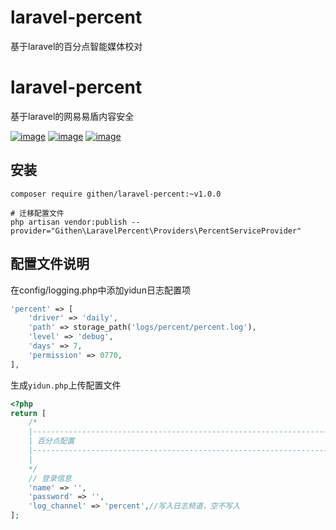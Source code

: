 # laravel-percent

基于laravel的百分点智能媒体校对

# laravel-percent

基于laravel的网易易盾内容安全

[![image](https://img.shields.io/github/stars/jiaoyu-cn/laravel-percent)](https://github.com/jiaoyu-cn/laravel-percent/stargazers)
[![image](https://img.shields.io/github/forks/jiaoyu-cn/laravel-percent)](https://github.com/jiaoyu-cn/laravel-percent/network/members)
[![image](https://img.shields.io/github/issues/jiaoyu-cn/laravel-percent)](https://github.com/jiaoyu-cn/laravel-percent/issues)

## 安装

```shell
composer require githen/laravel-percent:~v1.0.0

# 迁移配置文件
php artisan vendor:publish --provider="Githen\LaravelPercent\Providers\PercentServiceProvider"
```

## 配置文件说明

在config/logging.php中添加yidun日志配置项

```php
'percent' => [
    'driver' => 'daily',
    'path' => storage_path('logs/percent/percent.log'),
    'level' => 'debug',
    'days' => 7,
    'permission' => 0770,
],
```        

生成`yidun.php`上传配置文件

```php
<?php
return [
    /*
    |--------------------------------------------------------------------------
    | 百分点配置
    |--------------------------------------------------------------------------
    |
    */
    // 登录信息
    'name' => '',
    'password' => '',
    'log_channel' => 'percent',//写入日志频道，空不写入
];
```

